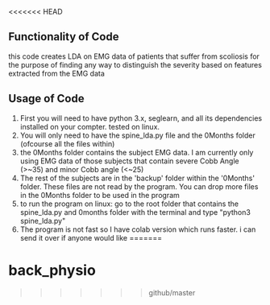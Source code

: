 <<<<<<< HEAD
## Functionality of Code
this code creates LDA on EMG data of patients that suffer from scoliosis for the purpose of finding any way to distinguish the severity based on features extracted from the EMG data


## Usage of Code

1. First you will need to have python 3.x, seglearn, and all its dependencies installed on your compter. tested on linux.  
2. You will only need to have the spine_lda.py file and the 0Months folder (ofcourse all the files within)
3. the 0Months folder contains the subject EMG data. I am currently only using EMG data of those subjects that contain severe Cobb Angle (>~35) and minor Cobb angle (<~25)
4. The rest of the subjects are in the 'backup' folder within the '0Months' folder. These files are not read by the program. You can drop more files in the 0Months folder to be used in the program
5. to run the program on linux: go to the root folder that contains the spine_lda.py and 0months folder with the terminal and type "python3 spine_lda.py"
6. The program is not fast so I have colab version which runs faster. i can send it over if anyone would like
=======
# back_physio
>>>>>>> github/master
